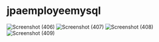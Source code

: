 # jpaemployeemysql
![Screenshot (406)](https://user-images.githubusercontent.com/78145883/125796895-4a6967ab-536f-4a80-a794-d770f9effb4e.png)
![Screenshot (407)](https://user-images.githubusercontent.com/78145883/125796909-b2fb681f-0ff4-463c-901e-583eb4225a1a.png)
![Screenshot (408)](https://user-images.githubusercontent.com/78145883/125796924-1d412fb0-e5aa-4015-b924-03a5e442b740.png)
![Screenshot (409)](https://user-images.githubusercontent.com/78145883/125796934-c308b879-06b2-4711-9cdc-586c21f3a111.png)
